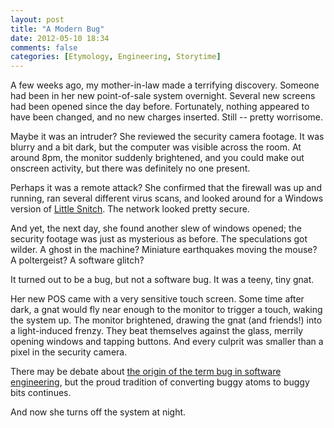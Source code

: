 ```yaml
---
layout: post
title: "A Modern Bug"
date: 2012-05-10 18:34
comments: false
categories: [Etymology, Engineering, Storytime]
---
```


A few weeks ago, my mother-in-law made a terrifying discovery. Someone had been in her new point-of-sale system overnight. Several new screens had been opened since the day before. Fortunately, nothing appeared to have been changed, and no new charges inserted. Still -- pretty worrisome.

Maybe it was an intruder? She reviewed the security camera footage. It was blurry and a bit dark, but the computer was visible across the room. At around 8pm, the monitor suddenly brightened, and you could make out onscreen activity, but there was definitely no one present.

Perhaps it was a remote attack? She confirmed that the firewall was up and running, ran several different virus scans, and looked around for a Windows version of [Little Snitch](http://www.obdev.at/products/littlesnitch/index.html). The network looked pretty secure.

And yet, the next day, she found another slew of windows opened; the security footage was just as mysterious as before. The speculations got wilder. A ghost in the machine? Miniature earthquakes moving the mouse? A poltergeist? A software glitch?

It turned out to be a bug, but not a software bug. It was a teeny, tiny gnat.

Her new POS came with a very sensitive touch screen. Some time after dark, a gnat would fly near enough to the monitor to trigger a touch, waking the system up. The monitor brightened, drawing the gnat (and friends!) into a light-induced frenzy. They beat themselves against the glass, merrily opening windows and tapping buttons. And every culprit was smaller than a pixel in the security camera.

There may be debate about [the origin of the term bug in software engineering](http://en.wikipedia.org/wiki/Software_bug#Etymology), but the proud tradition of converting buggy atoms to buggy bits continues.

And now she turns off the system at night.
